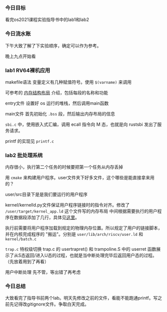 ### 今日目标

看完os2021课程实验指导书中的lab1和lab2

### 今日流水账

下午大致了解了下实验顺序，确定可以作为参考。

晚上九点开始看

### lab1 RV64裸机应用

makefile语法 变量定义有几种赋值符号。使用 `$(varname)` 来调用

可参考的 [内存结构布局](https://rcore-os.github.io/rCore-Tutorial-Book-v3/chapter1/4understand-prog.html#id8) 介绍，包括每段的名称和功能

entry文件 设置好 os 运行的堆栈，然后调用main函数

main文件 首先初始化 `.bss` 段，然后输出内存布局的信息

`sbi.c` 中，使用嵌入式汇编，调用 ecall 指令向 M 态，也就是向 rustsbi 发出了服务请求。

printf 的实现见 `printf.c`

### lab2 批处理系统

内存很小，执行第二个任务的时候要把第一个任务从内存丢掉

用 `cmake` 来构建用户程序。user文件夹下好多文件，这个哪些是能直接拿来用的？

user/src目录下是是我们要运行的用户程序

kernel/kernelld.py文件保证用户程序链接时的指令对齐。修改了 `/user/target/kernel_app.ld` 这个文件写的内存布局
中间根据需要执行的用户程序在数据段添加了几行，具体见[这里](https://github.com/DeathWish5/ucore-Tutorial-Book/blob/main/lab2/guide.md#%E7%94%A8%E6%88%B7%E7%A8%8B%E5%BA%8F%E7%9A%84%E8%BD%BD%E5%85%A5)。

执行前需要将用户程序加载到规定的物理内存位置。所以规定了用户的链接脚本，并在内核完成程序的 "搬运"。分别是 `user/lib/arch/riscv/user.ld` 和 `kernel/batch.c`

`trap.c` 特权级切换
trap.c 的 usertrapret() 和 trampoline.S 中的 userret 函数展示了从S态返回/进入U态的过程，也就是当中断处理完毕后返回用户态的过程。（先放着用到了再看）

用户中断处理 先不管，等出错了再考虑

### 今日总结

大致看完了指导书前两个lab。明天先修改之前的文件，看能不能跑通printf。写之前先记得改gitignore文件。争取白天完成。



